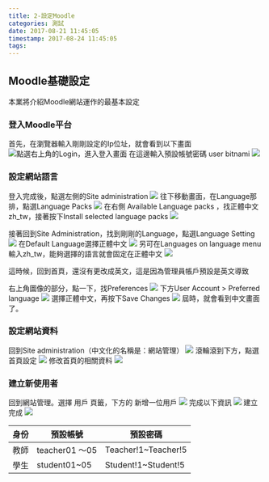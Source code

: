 ```yaml
---
title: 2-設定Moodle
categories: 測試
date: 2017-08-21 11:45:05
timestamp: 2017-08-24 11:45:05
tags:
---
```

## Moodle基礎設定
本業將介紹Moodle網站運作的最基本設定
### 登入Moodle平台
首先，在瀏覽器輸入剛剛設定的Ip位址，就會看到以下畫面
![點選右上角的Login，進入登入畫面](/images/2-1-1.jpg)
在這邊輸入預設帳號密碼 user bitnami
![](/images/2-1-2.jpg)
### 設定網站語言
登入完成後，點選左側的Site administration
![](/images/2-1-3.jpg)
往下移動畫面，在Language那排，點選Language Packs
![](/images/2-1-4.jpg)
在右側 Available Language packs ，找正體中文zh_tw，接著按下Install selected language packs
![](/images/2-1-5.jpg)

接著回到Site Administration，找到剛剛的Language，點選Language Setting
![](/images/2-1-6.jpg)
在Default Language選擇正體中文
![](/images/2-1-7.png)
另可在Languages on language menu 輸入zh_tw，能夠選擇的語言就會固定在正體中文
![](/images/2-1-8.png)

這時候，回到首頁，還沒有更改成英文，這是因為管理員帳戶預設是英文導致

右上角圖像的部分，點一下，找Preferences
![](/images/2-1-9.jpg)
下方User Account > Preferred language
![](/images/2-1-10.jpg)
選擇正體中文，再按下Save Changes
![](/images/2-1-11.jpg)
屆時，就會看到中文畫面了。

### 設定網站資料
回到Site administration（中文化的名稱是：網站管理）
![](/images/2-1-12.jpg)
滾輪滾到下方，點選 首頁設定
![](/images/2-1-13.jpg)
修改首頁的相關資料
![](/images/2-1-14.png)

### 建立新使用者
回到網站管理。選擇 用戶 頁籤，下方的 新增一位用戶
![](/images/2-1-15.jpg)
完成以下資訊
![](/images/2-1-16.png)
建立完成
![](/images/2-1-17.png)

| 身份 | 預設帳號 | 預設密碼 |
| ----- | ----- | ----- |
| 教師 | teacher01 ～05 | Teacher!1~Teacher!5 |
| 學生 | student01~05 | Student!1~Student!5 |


